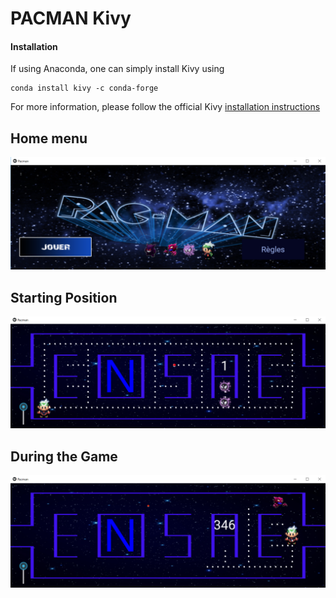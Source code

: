 # PACMAN Kivy

#### Installation

If using Anaconda, one can simply install Kivy using 
```
conda install kivy -c conda-forge
```
For more information, please follow the official Kivy [installation instructions](https://kivy.org/#download)

## Home menu

![Menu](screenshots/home.png)

## Starting Position

![Start](screenshots/start.png)

## During the Game

![Game](screenshots/game_running.png)
